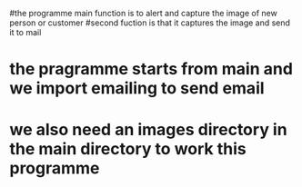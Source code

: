 #the programme main function is to alert and capture the image of new person or customer
#second fuction is that it captures the image and send it to mail
# the pragramme starts from main and we import emailing to send email
# we also need an images directory in the main directory to work this programme
